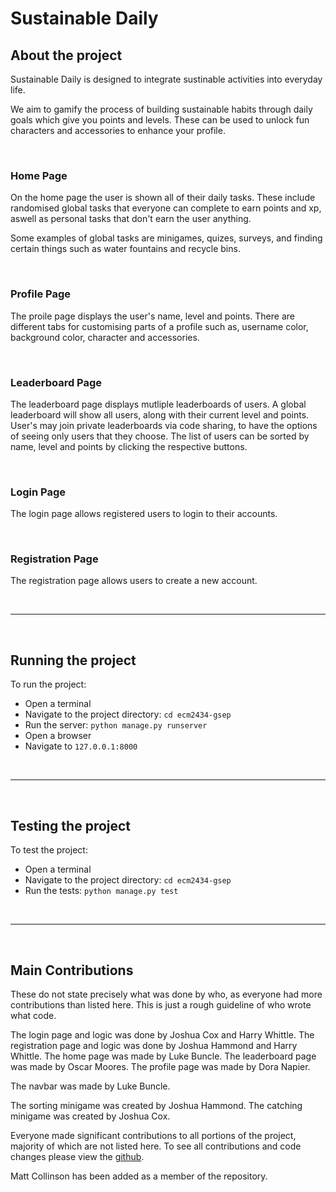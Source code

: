 # Sustainable Daily


## About the project
Sustainable Daily is designed to integrate sustinable activities into everyday life.

We aim to gamify the process of building sustainable habits through daily goals which give you points and levels. These can be used to unlock fun characters and accessories to enhance your profile.

<br>

### Home Page
On the home page the user is shown all of their daily tasks. These include randomised global tasks that everyone can complete to earn points and xp, aswell as personal tasks that don't earn the user anything.

Some examples of global tasks are minigames, quizes, surveys, and finding certain things such as water fountains and recycle bins.

<br>

### Profile Page
The proile page displays the user's name, level and points. There are different tabs for customising parts of a profile such as, username color, background color, character and accessories.

<br>

### Leaderboard Page
The leaderboard page displays mutliple leaderboards of users. A global leaderboard will show all users, along with their current level and points. User's may join private leaderboards via code sharing, to have the options of seeing only users that they choose. The list of users can be sorted by name, level and points by clicking the respective buttons.

<br>

### Login Page
The login page allows registered users to login to their accounts.

<br>

### Registration Page
The registration page allows users to create a new account.

<br>

---

<br>

## Running the project
To run the project:
- Open a terminal
- Navigate to the project directory: ```cd ecm2434-gsep```
- Run the server: ```python manage.py runserver```
- Open a browser
- Navigate to ```127.0.0.1:8000```

<br>

---

<br>

## Testing the project
To test the project:
- Open a terminal
- Navigate to the project directory: ```cd ecm2434-gsep```
- Run the tests: ```python manage.py test```

<br>

---

<br>

## Main Contributions

These do not state precisely what was done by who, as everyone had more contributions than listed here. This is just a rough guideline of who wrote what code.

The login page and logic was done by Joshua Cox and Harry Whittle.
The registration page and logic was done by Joshua Hammond and Harry Whittle.
The home page was made by Luke Buncle.
The leaderboard page was made by Oscar Moores.
The profile page was made by Dora Napier.

The navbar was made by Luke Buncle.

The sorting minigame was created by Joshua Hammond.
The catching minigame was created by Joshua Cox.

Everyone made significant contributions to all portions of the project, majority of which are not listed here. To see all contributions and code changes please view the [github](https://github.com/itselectroz/ecm2434-gsep).

Matt Collinson has been added as a member of the repository.
